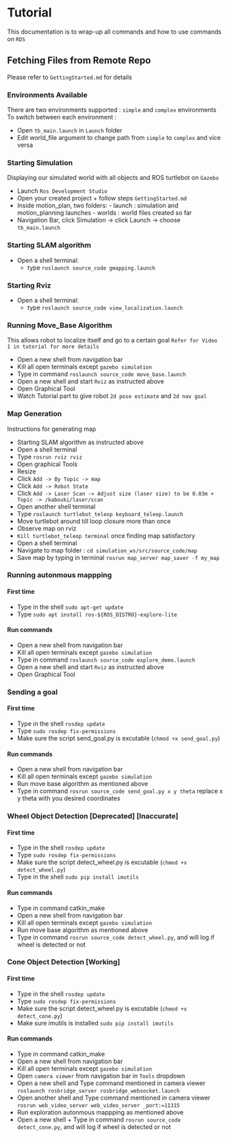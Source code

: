 # Tutorial
This documentation is to wrap-up all commands and how to use commands on `RDS`

## Fetching Files from Remote Repo
Please refer to `GettingStarted.md` for details

### Environments Available
There are two environments supported : `simple` and `complex` environments
To switch between each environment :
- Open `tb_main.launch` in `Launch` folder
- Edit world_file argument to change path from `simple` to `complex` and vice versa

### Starting Simulation
Displaying our simulated world with all objects and ROS turtlebot on `Gazebo`
- Launch `Ros Development Studio`
- Open your created project + follow steps ``GettingStarted.md``
- Inside motion_plan, two folders:
        - launch : simulation and motion_planning launches
        - worlds : world files created so far
- Navigation Bar, click Simulation -> click Launch -> choose `tb_main.launch`

### Starting SLAM algorithm
- Open a shell terminal:
    - type `roslaunch source_code gmapping.launch`

### Starting Rviz
- Open a shell terminal:
    - type `roslaunch source_code view_localization.launch`

### Running Move_Base Algorithm
This allows robot to localize itself and go to a certain goal `Refer for Video 1 in tutorial for more details`
- Open a new shell from navigation bar
- Kill all open terminals except `gazebo simulation`
- Type in command `roslaunch source_code move_base.launch`
- Open a new shell and start `Rviz` as instructed above
- Open Graphical Tool
- Watch Tutorial part to give robot `2d pose estimate` and `2d nav goal`

### Map Generation
Instructions for generating map
- Starting SLAM algorithm as instructed above
- Open a shell terminal
- Type `rosrun rviz rviz`
- Open graphical Tools
- Resize
- Click `Add -> By Topic -> map`
- Click `Add -> Robot State`
- Click `Add -> Laser Scan -> Adjust size (laser size) to be 0.03m + Topic -> /kabouki/laser/scan`
- Open another shell terminal
- Type `roslaunch turtlebot_teleop keyboard_teleop.launch`
- Move turtlebot around till loop closure more than once
- Observe map on rviz
- `Kill turtlebot_teleop terminal` once finding map satisfactory
- Open a shell terminal
- Navigate to map folder : `cd simulation_ws/src/source_code/map`
- Save map by typing in terminal `rosrun map_server map_saver -f my_map`

### Running autonmous mappping
#### First time
- Type in the shell `sudo apt-get update`
- Type `sudo apt install ros-${ROS_DISTRO}-explore-lite`
#### Run commands
- Open a new shell from navigation bar
- Kill all open terminals except `gazebo simulation`
- Type in command `roslaunch source_code explore_demo.launch`
- Open a new shell and start `Rviz` as instructed above
- Open Graphical Tool

### Sending a goal
#### First time
- Type in the shell `rosdep update`
- Type `sudo rosdep fix-permissions`
- Make sure the script send_goal.py is excutable (`chmod +x send_goal.py`)
#### Run commands
- Open a new shell from navigation bar
- Kill all open terminals except `gazebo simulation`
- Run move base algorithm as mentioned above
- Type in command `rosrun source_code send_goal.py x y theta` replace x y theta with you desired coordinates

### Wheel Object Detection [Deprecated] [Inaccurate]
#### First time
- Type in the shell `rosdep update`
- Type `sudo rosdep fix-permissions`
- Make sure the script detect_wheel.py is excutable (`chmod +x detect_wheel.py`)
- Type in the shell `sudo pip install imutils`
#### Run commands
- Type in command catkin_make
- Open a new shell from navigation bar
- Kill all open terminals except `gazebo simulation`
- Run move base algorithm as mentioned above
- Type in command `rosrun source_code detect_wheel.py`, and will log if wheel is detected or not

### Cone Object Detection [Working]
#### First time
- Type in the shell `rosdep update`
- Type `sudo rosdep fix-permissions`
- Make sure the script detect_wheel.py is excutable (`chmod +x detect_cone.py`)
- Make sure imutils is installed `sudo pip install imutils`
#### Run commands
- Type in command catkin_make
- Open a new shell from navigation bar
- Kill all open terminals except `gazebo simulation`
- Open `camera viewer` from navigation bar in `Tools` dropdown
- Open a new shell and Type command mentioned in camera viewer `roslaunch rosbridge_server rosbridge_websocket.launch`
- Open another shell and Type command mentioned in camera viewer `rosrun web_video_server web_video_server _port:=11315`
- Run exploration autonmous mappping as mentioned above
- Open a new shell + Type in command `rosrun source_code detect_cone.py`, and will log if wheel is detected or not





